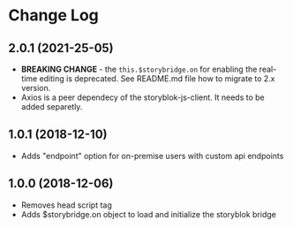 # Change Log

<a name="2.0.1"></a>
## 2.0.1 (2021-25-05)

* **BREAKING CHANGE** - the `this.$storybridge.on` for enabling the real-time editing is deprecated. See README.md file how to migrate to 2.x version.
* Axios is a peer dependecy of the storyblok-js-client. It needs to be added separetly. 

<a name="1.0.1"></a>
## 1.0.1 (2018-12-10)

* Adds "endpoint" option for on-premise users with custom api endpoints

<a name="1.0.0"></a>
## 1.0.0 (2018-12-06)

* Removes head script tag
* Adds $storybridge.on object to load and initialize the storyblok bridge
